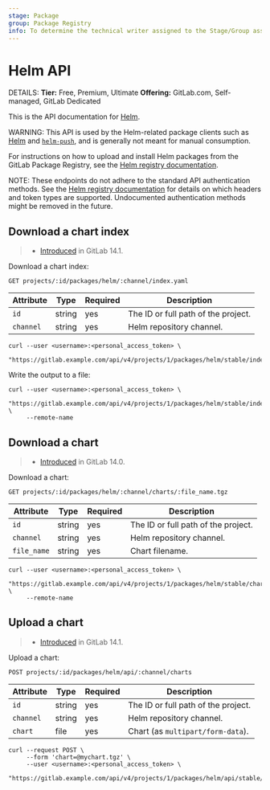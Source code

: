 ```yaml
---
stage: Package
group: Package Registry
info: To determine the technical writer assigned to the Stage/Group associated with this page, see https://handbook.gitlab.com/handbook/product/ux/technical-writing/#assignments
---
```


# Helm API

DETAILS:
**Tier:** Free, Premium, Ultimate
**Offering:** GitLab.com, Self-managed, GitLab Dedicated

This is the API documentation for [Helm](../../user/packages/helm_repository/index.md).

WARNING:
This API is used by the Helm-related package clients such as [Helm](https://helm.sh/)
and [`helm-push`](https://github.com/chartmuseum/helm-push/#readme),
and is generally not meant for manual consumption.

For instructions on how to upload and install Helm packages from the GitLab
Package Registry, see the [Helm registry documentation](../../user/packages/helm_repository/index.md).

NOTE:
These endpoints do not adhere to the standard API authentication methods.
See the [Helm registry documentation](../../user/packages/helm_repository/index.md)
for details on which headers and token types are supported. Undocumented authentication methods might be removed in the future.

## Download a chart index

> - [Introduced](https://gitlab.com/gitlab-org/gitlab/-/merge_requests/62757) in GitLab 14.1.

Download a chart index:

```plaintext
GET projects/:id/packages/helm/:channel/index.yaml
```

| Attribute | Type   | Required | Description |
| --------- | ------ | -------- | ----------- |
| `id`      | string | yes      | The ID or full path of the project. |
| `channel` | string | yes      | Helm repository channel. |

```shell
curl --user <username>:<personal_access_token> \
     "https://gitlab.example.com/api/v4/projects/1/packages/helm/stable/index.yaml"
```

Write the output to a file:

```shell
curl --user <username>:<personal_access_token> \
     "https://gitlab.example.com/api/v4/projects/1/packages/helm/stable/index.yaml" \
     --remote-name
```

## Download a chart

> - [Introduced](https://gitlab.com/gitlab-org/gitlab/-/merge_requests/61014) in GitLab 14.0.

Download a chart:

```plaintext
GET projects/:id/packages/helm/:channel/charts/:file_name.tgz
```

| Attribute   | Type   | Required | Description |
| ----------- | ------ | -------- | ----------- |
| `id`        | string | yes      | The ID or full path of the project. |
| `channel`   | string | yes      | Helm repository channel. |
| `file_name` | string | yes      | Chart filename. |

```shell
curl --user <username>:<personal_access_token> \
     "https://gitlab.example.com/api/v4/projects/1/packages/helm/stable/charts/mychart.tgz" \
     --remote-name
```

## Upload a chart

> - [Introduced](https://gitlab.com/gitlab-org/gitlab/-/merge_requests/64814) in GitLab 14.1.

Upload a chart:

```plaintext
POST projects/:id/packages/helm/api/:channel/charts
```

| Attribute | Type   | Required | Description |
| --------- | ------ | -------- | ----------- |
| `id`      | string | yes      | The ID or full path of the project. |
| `channel` | string | yes      | Helm repository channel. |
| `chart`   | file   | yes      | Chart (as `multipart/form-data`). |

```shell
curl --request POST \
     --form 'chart=@mychart.tgz' \
     --user <username>:<personal_access_token> \
     "https://gitlab.example.com/api/v4/projects/1/packages/helm/api/stable/charts"
```
